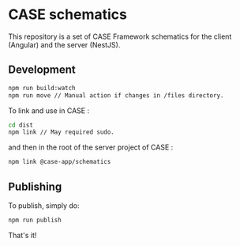 # CASE schematics

This repository is a set of CASE Framework schematics for the client (Angular) and the server (NestJS).

## Development

```bash
npm run build:watch
npm run move // Manual action if changes in /files directory.
```

To link and use in CASE :

```bash
cd dist
npm link // May required sudo.
```

and then in the root of the server project of CASE :

```bash
npm link @case-app/schematics
```

## Publishing

To publish, simply do:

```bash
npm run publish
```

That's it!
